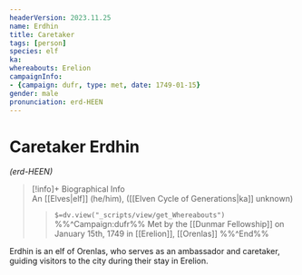 ```yaml
---
headerVersion: 2023.11.25
name: Erdhin
title: Caretaker
tags: [person]
species: elf
ka:
whereabouts: Erelion
campaignInfo:
- {campaign: dufr, type: met, date: 1749-01-15}
gender: male
pronunciation: erd-HEEN
---
```

# Caretaker Erdhin
*(erd-HEEN)*
>[!info]+ Biographical Info  
> An [[Elves|elf]] (he/him), ([[Elven Cycle of Generations|ka]] unknown)  
>> `$=dv.view("_scripts/view/get_Whereabouts")`  
>> %%^Campaign:dufr%% Met by the [[Dunmar Fellowship]] on January 15th, 1749 in [[Erelion]], [[Orenlas]] %%^End%%

Erdhin is an elf of Orenlas, who serves as an ambassador and caretaker, guiding visitors to the city during their stay in Erelion. 